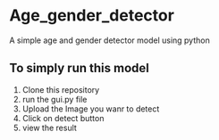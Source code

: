 # Age_gender_detector
A simple age and gender detector model using python
 ## To simply run this model
 1. Clone this repository
2. run the gui.py file
3. Upload the Image you wanr to detect
4. Click on detect button
5. view the result
